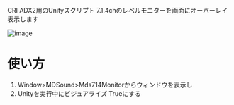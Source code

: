 CRI ADX2用のUnityスクリプト
7.1.4chのレベルモニターを画面にオーバーレイ表示します

![image](https://github.com/user-attachments/assets/8b910126-ab00-4880-9be4-7aaa5b2281e1)

# 使い方
1. Window>MDSound>Mds714Monitorからウィンドウを表示し
2. Unityを実行中にビジュアライズ Trueにする

